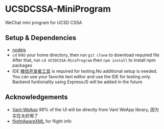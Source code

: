 # UCSDCSSA-MiniProgram
WeChat mini program for UCSD CSSA

## Setup & Dependencies
* [nodejs](https://nodejs.org/)
* `cd` into your home directory, then run `git clone` to download required file
After that, run `cd UCSDCSSA-MiniProgram` then `npm install` to install npm packages
* IDE [微信开发者工具](https://developers.weixin.qq.com/miniprogram/dev/devtools/download.html) is required for testing.No additional setup is needed. You can use your favorite text editor and use the IDE for testing only.
Backend funtionality using ExpressJS will be added in the future

## Acknowledgements
* [Vant-WeApp](https://youzan.github.io/vant-weapp)
99% of the UI will be directly from Vant WeApp library, 因为实在太好用了
* [flightAwareXML](https://zh.flightaware.com/commercial/flightxml/documentation2.rvt) for flight info